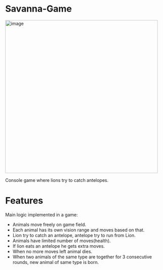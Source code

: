 # Savanna-Game

<img width="483" alt="image" src="https://user-images.githubusercontent.com/92057728/207726478-f474a57f-efe1-4610-b570-03d0a8dda345.png">

Console game where lions try to catch antelopes.

# Features

Main logic implemented in a game:

* Animals move freely on game field.
* Each animal has its own vision range and moves based on that.
* Lion try to catch an antelope, antelope try to run from Lion.
* Animals have limited number of moves(health).
* If lion eats an antelope he gets extra moves.
* When no more moves left animal dies.
* When two animals of the same type are together for 3 consecutive rounds, new animal of same type is born.
